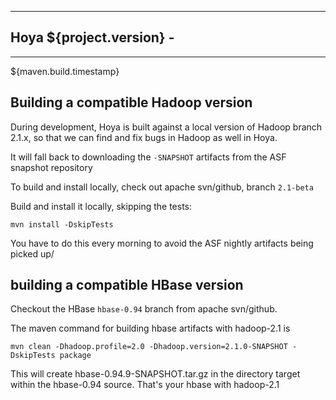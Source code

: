 <!---
~~ Licensed under the Apache License, Version 2.0 (the "License");
~~ you may not use this file except in compliance with the License.
~~ You may obtain a copy of the License at
~~
~~   http://www.apache.org/licenses/LICENSE-2.0
~~
~~ Unless required by applicable law or agreed to in writing, software
~~ distributed under the License is distributed on an "AS IS" BASIS,
~~ WITHOUT WARRANTIES OR CONDITIONS OF ANY KIND, either express or implied.
~~ See the License for the specific language governing permissions and
~~ limitations under the License. See accompanying LICENSE file.
-->

  ---
  Hoya ${project.version} -
  ---
  ---
  ${maven.build.timestamp}

## Building a compatible Hadoop version

During development, Hoya is built against a local version of Hadoop branch 2.1.x,
so that we can find and fix bugs in Hadoop as well in Hoya.

It will fall back to downloading the `-SNAPSHOT` artifacts from the ASF snapshot
repository

To build and install locally, check out apache svn/github, branch `2.1-beta` 

Build and install it locally, skipping the tests:

    mvn install -DskipTests

You have to do this every morning to avoid the ASF nightly artifacts being picked up/

## building a compatible HBase version

Checkout the HBase `hbase-0.94` branch from apache svn/github.  

The maven command for building hbase artifacts with hadoop-2.1 is 

    mvn clean -Dhadoop.profile=2.0 -Dhadoop.version=2.1.0-SNAPSHOT -DskipTests package

This will create hbase-0.94.9-SNAPSHOT.tar.gz in the directory target within
the hbase-0.94 source. That's your hbase with hadoop-2.1
